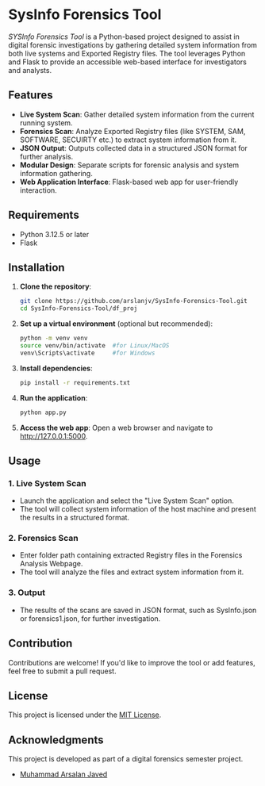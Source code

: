 # SysInfo Forensics Tool

*SYSInfo Forensics Tool* is a Python-based project designed to assist in digital forensic investigations by gathering detailed system information from both live systems and Exported Registry files. The tool leverages Python and Flask to provide an accessible web-based interface for investigators and analysts.

## Features

- **Live System Scan**: Gather detailed system information from the current running system.
- **Forensics Scan**: Analyze Exported Registry files (like SYSTEM, SAM, SOFTWARE, SECUIRTY etc.) to extract system information from it.
- **JSON Output**: Outputs collected data in a structured JSON format for further analysis.
- **Modular Design**: Separate scripts for forensic analysis and system information gathering.
- **Web Application Interface**: Flask-based web app for user-friendly interaction.

## Requirements

- Python 3.12.5 or later
- Flask

## Installation

1. **Clone the repository**:
   ```bash
   git clone https://github.com/arslanjv/SysInfo-Forensics-Tool.git
   cd SysInfo-Forensics-Tool/df_proj
   ```

2. **Set up a virtual environment** (optional but recommended):
   ```bash
   python -m venv venv
   source venv/bin/activate  #for Linux/MacOS
   venv\Scripts\activate     #for Windows
   ```

3. **Install dependencies**:
   ```bash
   pip install -r requirements.txt
   ```

4. **Run the application**:
   ```bash
   python app.py
   ```
   

5. **Access the web app**:
   Open a web browser and navigate to http://127.0.0.1:5000.

## Usage

### 1. Live System Scan
- Launch the application and select the "Live System Scan" option.
- The tool will collect system information of the host machine and present the results in a structured format.

### 2. Forensics Scan
- Enter folder path containing extracted Registry files in the Forensics Analysis Webpage.
- The tool will analyze the files and extract system information from it.

### 3. Output
- The results of the scans are saved in JSON format, such as SysInfo.json or forensics1.json, for further investigation.

## Contribution

Contributions are welcome! If you'd like to improve the tool or add features, feel free to submit a pull request.

## License

This project is licensed under the [MIT License](LICENSE).

## Acknowledgments

This project is developed as part of a digital forensics semester project.

- [Muhammad Arsalan Javed](https://github.com/arslanjv)

